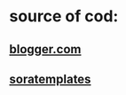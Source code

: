 # source of cod:
## [blogger.com](https://www.blogger.com/)
## [soratemplates](https://www.soratemplates.com/)
